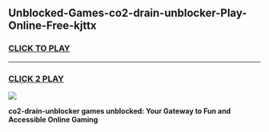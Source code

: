 
## Unblocked-Games-co2-drain-unblocker-Play-Online-Free-kjttx
<h3>
<a href="https://premium76.site?title=co2-drain-unblocker&ref=26A">CLICK TO PLAY</a></h3>
<hr>

<h3>
<a href="https://premium76.site?title=co2-drain-unblocker&ref=26A">CLICK 2 PLAY</a>
  
</h3>

<a href="https://premium76.site?title=co2-drain-unblocker&ref=26A"><img src="https://clearcache.store/games.png"></a>


**co2-drain-unblocker games unblocked: Your Gateway to Fun and Accessible Online Gaming**
